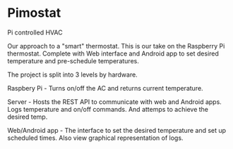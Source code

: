 # Pimostat
Pi controlled HVAC

Our approach to a "smart" thermostat. This is our take on the Raspberry Pi thermostat. Complete with Web interface and Android app to set desired temperature and pre-schedule temperatures. 


The project is split into 3 levels by hardware.

Raspbery Pi - Turns on/off the AC and returns current temperature.

Server - Hosts the REST API to communicate with web and Android apps. Logs temperature and on/off commands. And attemps to achieve the desired temp. 

Web/Android app - The interface to set the desired temperature and set up scheduled times. Also view graphical representation of logs.

